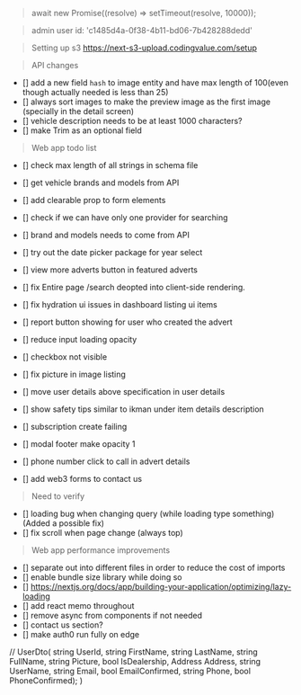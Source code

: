 > await new Promise((resolve) => setTimeout(resolve, 10000));

> admin user id: 'c1485d4a-0f38-4b11-bd06-7b428288dedd'

> Setting up s3
> https://next-s3-upload.codingvalue.com/setup

> API changes

-   [] add a new field `hash` to image entity and have max length of 100(even though actually needed is less than 25)
-   [] always sort images to make the preview image as the first image (specially in the detail screen)
-   [] vehicle description needs to be at least 1000 characters?
-   [] make Trim as an optional field

> Web app todo list

-   [] check max length of all strings in schema file
-   [] get vehicle brands and models from API
-   [] add clearable prop to form elements
-   [] check if we can have only one provider for searching
-   [] brand and models needs to come from API
-   [] try out the date picker package for year select
-   [] view more adverts button in featured adverts
-   [] fix Entire page /search deopted into client-side rendering.

-   [] fix hydration ui issues in dashboard listing ui items
-   [] report button showing for user who created the advert
-   [] reduce input loading opacity
-   [] checkbox not visible
-   [] fix picture in image listing
-   [] move user details above specification in user details
-   [] show safety tips similar to ikman under item details description
-   [] subscription create failing
-   [] modal footer make opacity 1
-   [] phone number click to call in advert details
-   [] add web3 forms to contact us

> Need to verify
-   [] loading bug when changing query (while loading type something) (Added a possible fix)
-   [] fix scroll when page change (always top)

> Web app performance improvements

-   [] separate out into different files in order to reduce the cost of imports
-   [] enable bundle size library while doing so
-   [] https://nextjs.org/docs/app/building-your-application/optimizing/lazy-loading
-   [] add react memo throughout
-   [] remove async from components if not needed
-   [] contact us section?
-   [] make auth0 run fully on edge


//
UserDto(
    string UserId,
    string FirstName,
    string LastName,
    string FullName,
    string Picture,
    bool IsDealership,
    Address Address,
    string UserName,
    string Email,
    bool EmailConfirmed,
    string Phone,
    bool PhoneConfirmed);
)